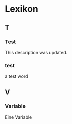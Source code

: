 # Lexikon

## T

### Test

This description was updated.

### test

a test word

## V

### Variable

Eine Variable
